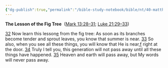 ```yaml
---
{"dg-publish":true,"permalink":"/bible-study-notebook/bible/nt/40-matthew/matthew-24-32-35/","tags":["NT/40_Matthew-24v32-35"],"created":"2025-06-02T23:40:12.160-04:00","updated":"2025-06-02T20:08:11.136-04:00"}
---
```


**The Lesson of the Fig Tree** 
([Mark 13:28–31](https://www.google.com/url?sa=E&q=https%3A%2F%2Fbiblehub.com%2Fbsb%2Fmark%2F13.htm%2328); [Luke 21:29–33](https://www.google.com/url?sa=E&q=https%3A%2F%2Fbiblehub.com%2Fbsb%2Fluke%2F21.htm%2329))

[32](https://www.google.com/url?sa=E&q=https%3A%2F%2Fbiblehub.com%2Fmatthew%2F24-32.htm) Now learn this lesson[e](https://www.google.com/url?sa=E&q=https%3A%2F%2Fbiblehub.com%2Fbsb%2Fmatthew%2F%23fn) from the fig tree: As soon as its branches become tender and sprout leaves, you know that summer is near. [33](https://www.google.com/url?sa=E&q=https%3A%2F%2Fbiblehub.com%2Fmatthew%2F24-33.htm) So also, when you see all these things, you will know that He is near,[f](https://www.google.com/url?sa=E&q=https%3A%2F%2Fbiblehub.com%2Fbsb%2Fmatthew%2F%23fn) right at the door. [34](https://www.google.com/url?sa=E&q=https%3A%2F%2Fbiblehub.com%2Fmatthew%2F24-34.htm) Truly I tell you, this generation will not pass away until all these things have happened. [35](https://www.google.com/url?sa=E&q=https%3A%2F%2Fbiblehub.com%2Fmatthew%2F24-35.htm) Heaven and earth will pass away, but My words will never pass away.
